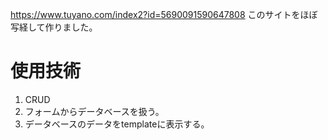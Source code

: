 https://www.tuyano.com/index2?id=5690091590647808
このサイトをほぼ写経して作りました。

# 使用技術
 1. CRUD
 2. フォームからデータベースを扱う。
 3. データベースのデータをtemplateに表示する。 
